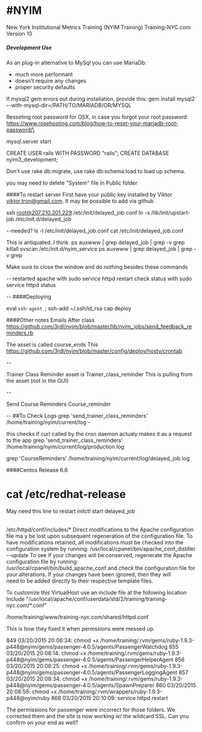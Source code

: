 #NYIM 
====

New York Institutional Metrics Training (NYIM Training)
Training-NYC.com Version 10

##### Development Use
As an plug-in alternative to MySql you can use MariaDb:
- much more performant
- doesn't require any changes
- proper security defaults

If mysql2 gem errors out during installation, provide this:
gem install mysql2 --with-mysql-dir=/PATH/TO/MARIADB/OR/MYSQL

Resseting root password for OSX, in case you forgot your root password:
https://www.rosehosting.com/blog/how-to-reset-your-mariadb-root-password/\


mysql.server start

CREATE USER rails WITH PASSWORD "rails";
CREATE DATABASE nyim3_development;

Don't use rake db:migrate, use rake db:schema:load to load up schema.

you may need to delete "System" file in Public folder


####To restart server
First have your public key installed by Viktor viktor.tron@gmail.com. It may be possible to add via github

ssh root@207.210.201.229
/etc/init/delayed_job.conf
ln -s /lib/init/upstart-job /etc/init.d/delayed_job

--needed?
ls -l /etc/init/delayed_job.conf
cat /etc/init/delayed_job.conf



This is antiquated. I think. 
ps auxwww | grep delayed_job | grep -v grep
killall svscan
/etc/init.d/nyim_service
ps auxwww | grep delayed_job | grep -v grep

Make sure to close the window and do nothing besides these commands

--
restarted apache with 
  sudo service httpd restart
check status with 
  sudo service httpd status

--
####Deploying

eval `ssh-agent `; ssh-add  ~/.ssh/id_rsa
cap deploy

####Other notes
Emails
After class
https://github.com/3rdI/nyim/blob/master/lib/nyim_jobs/send_feedback_reminders.rb

The asset is called course_ends
This
https://github.com/3rdI/nyim/blob/master/config/deploy/hostv/crontab

--

Trainer Class Reminder
asset is Trainer_class_reminder
This is pulling from the asset (not in the GUI)

--

Send Course Reminders
Course_reminder

--
##To Check Logs
grep 'send_trainer_class_reminders' /home/training/nyim/current/log -

this checks if curl called by the cron daemon actualy makes it as a request to the app
grep 'send_trainer_class_reminders' /home/training/nyim/current/log/production.log

grep 'CourseReminders' /home/training/nyim/current/log/delayed_job.log


####Centos Release 6.6
# cat /etc/redhat-release

May need this line to restart
initctl start delayed_job


######
/etc/httpd/conf/includes/*
Direct modifications to the Apache configuration file ma
y be lost upon subsequent regeneration of the configuration file. To have modifications retained, all
modifications must be checked into the configuration system by running:
/usr/local/cpanel/bin/apache_conf_distiller --update
To see if your changes will be conserved, regenerate the
Apache configuration file by running:              
/usr/local/cpanel/bin/build_apache_conf and check the configuration file for your alterations. If your changes have been ignored, then they will    
need to be added directly to their respective template files.

To customize this VirtualHost use an include file at the following location
Include "/usr/local/apache/conf/userdata/std/2/training/training-nyc.com/*.conf"

/home/training/www/training-nyc.com/shared/httpd.conf
 

This is how they fixed it when permssions were messed up.

849  03/20/2015 20:06:34: chmod +x /home/training/.rvm/gems/ruby-1.9.3-p448\@nyim/gems/passenger-4.0.5/agents/PassengerWatchdog
855  03/20/2015 20:08:14: chmod +x /home/training/.rvm/gems/ruby-1.9.3-p448@nyim/gems/passenger-4.0.5/agents/PassengerHelperAgent
856  03/20/2015 20:08:25: chmod +x /home/training/.rvm/gems/ruby-1.9.3-p448@nyim/gems/passenger-4.0.5/agents/PassengerLoggingAgent
857  03/20/2015 20:08:34: chmod +x /home/training/.rvm/gems/ruby-1.9.3-p448@nyim/gems/passenger-4.0.5/agents/SpawnPreparer
860  03/20/2015 20:08:59: chmod +x /home/training/.rvm/wrappers/ruby-1.9.3-p448@nyim/ruby
868  03/20/2015 20:10:09: service httpd restart

The permissions for passenger were incorrect for those folders. We corrected them and the site is now working w/ the wildcard SSL. Can you confirm on your end as well?

